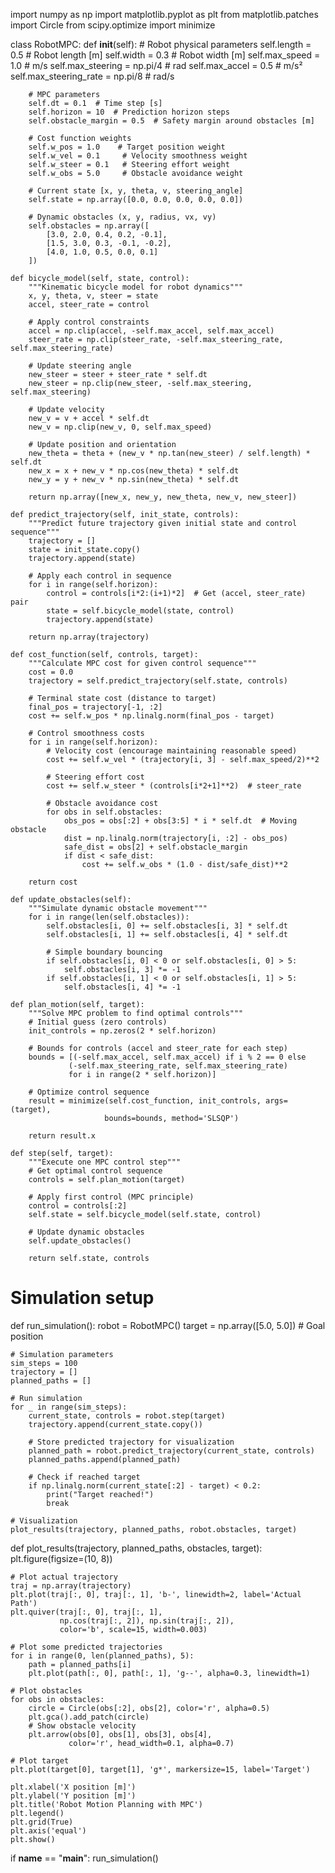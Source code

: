 import numpy as np
import matplotlib.pyplot as plt
from matplotlib.patches import Circle
from scipy.optimize import minimize

class RobotMPC:
    def __init__(self):
        # Robot physical parameters
        self.length = 0.5  # Robot length [m]
        self.width = 0.3   # Robot width [m]
        self.max_speed = 1.0  # m/s
        self.max_steering = np.pi/4  # rad
        self.max_accel = 0.5  # m/s²
        self.max_steering_rate = np.pi/8  # rad/s
        
        # MPC parameters
        self.dt = 0.1  # Time step [s]
        self.horizon = 10  # Prediction horizon steps
        self.obstacle_margin = 0.5  # Safety margin around obstacles [m]
        
        # Cost function weights
        self.w_pos = 1.0    # Target position weight
        self.w_vel = 0.1     # Velocity smoothness weight
        self.w_steer = 0.1   # Steering effort weight
        self.w_obs = 5.0     # Obstacle avoidance weight
        
        # Current state [x, y, theta, v, steering_angle]
        self.state = np.array([0.0, 0.0, 0.0, 0.0, 0.0])
        
        # Dynamic obstacles (x, y, radius, vx, vy)
        self.obstacles = np.array([
            [3.0, 2.0, 0.4, 0.2, -0.1],
            [1.5, 3.0, 0.3, -0.1, -0.2],
            [4.0, 1.0, 0.5, 0.0, 0.1]
        ])
    
    def bicycle_model(self, state, control):
        """Kinematic bicycle model for robot dynamics"""
        x, y, theta, v, steer = state
        accel, steer_rate = control
        
        # Apply control constraints
        accel = np.clip(accel, -self.max_accel, self.max_accel)
        steer_rate = np.clip(steer_rate, -self.max_steering_rate, self.max_steering_rate)
        
        # Update steering angle
        new_steer = steer + steer_rate * self.dt
        new_steer = np.clip(new_steer, -self.max_steering, self.max_steering)
        
        # Update velocity
        new_v = v + accel * self.dt
        new_v = np.clip(new_v, 0, self.max_speed)
        
        # Update position and orientation
        new_theta = theta + (new_v * np.tan(new_steer) / self.length) * self.dt
        new_x = x + new_v * np.cos(new_theta) * self.dt
        new_y = y + new_v * np.sin(new_theta) * self.dt
        
        return np.array([new_x, new_y, new_theta, new_v, new_steer])
    
    def predict_trajectory(self, init_state, controls):
        """Predict future trajectory given initial state and control sequence"""
        trajectory = []
        state = init_state.copy()
        trajectory.append(state)
        
        # Apply each control in sequence
        for i in range(self.horizon):
            control = controls[i*2:(i+1)*2]  # Get (accel, steer_rate) pair
            state = self.bicycle_model(state, control)
            trajectory.append(state)
            
        return np.array(trajectory)
    
    def cost_function(self, controls, target):
        """Calculate MPC cost for given control sequence"""
        cost = 0.0
        trajectory = self.predict_trajectory(self.state, controls)
        
        # Terminal state cost (distance to target)
        final_pos = trajectory[-1, :2]
        cost += self.w_pos * np.linalg.norm(final_pos - target)
        
        # Control smoothness costs
        for i in range(self.horizon):
            # Velocity cost (encourage maintaining reasonable speed)
            cost += self.w_vel * (trajectory[i, 3] - self.max_speed/2)**2
            
            # Steering effort cost
            cost += self.w_steer * (controls[i*2+1]**2)  # steer_rate
            
            # Obstacle avoidance cost
            for obs in self.obstacles:
                obs_pos = obs[:2] + obs[3:5] * i * self.dt  # Moving obstacle
                dist = np.linalg.norm(trajectory[i, :2] - obs_pos)
                safe_dist = obs[2] + self.obstacle_margin
                if dist < safe_dist:
                    cost += self.w_obs * (1.0 - dist/safe_dist)**2
        
        return cost
    
    def update_obstacles(self):
        """Simulate dynamic obstacle movement"""
        for i in range(len(self.obstacles)):
            self.obstacles[i, 0] += self.obstacles[i, 3] * self.dt
            self.obstacles[i, 1] += self.obstacles[i, 4] * self.dt
            
            # Simple boundary bouncing
            if self.obstacles[i, 0] < 0 or self.obstacles[i, 0] > 5:
                self.obstacles[i, 3] *= -1
            if self.obstacles[i, 1] < 0 or self.obstacles[i, 1] > 5:
                self.obstacles[i, 4] *= -1
    
    def plan_motion(self, target):
        """Solve MPC problem to find optimal controls"""
        # Initial guess (zero controls)
        init_controls = np.zeros(2 * self.horizon)
        
        # Bounds for controls (accel and steer_rate for each step)
        bounds = [(-self.max_accel, self.max_accel) if i % 2 == 0 else 
                 (-self.max_steering_rate, self.max_steering_rate) 
                 for i in range(2 * self.horizon)]
        
        # Optimize control sequence
        result = minimize(self.cost_function, init_controls, args=(target),
                         bounds=bounds, method='SLSQP')
        
        return result.x
    
    def step(self, target):
        """Execute one MPC control step"""
        # Get optimal control sequence
        controls = self.plan_motion(target)
        
        # Apply first control (MPC principle)
        control = controls[:2]
        self.state = self.bicycle_model(self.state, control)
        
        # Update dynamic obstacles
        self.update_obstacles()
        
        return self.state, controls

# Simulation setup
def run_simulation():
    robot = RobotMPC()
    target = np.array([5.0, 5.0])  # Goal position
    
    # Simulation parameters
    sim_steps = 100
    trajectory = []
    planned_paths = []
    
    # Run simulation
    for _ in range(sim_steps):
        current_state, controls = robot.step(target)
        trajectory.append(current_state.copy())
        
        # Store predicted trajectory for visualization
        planned_path = robot.predict_trajectory(current_state, controls)
        planned_paths.append(planned_path)
        
        # Check if reached target
        if np.linalg.norm(current_state[:2] - target) < 0.2:
            print("Target reached!")
            break
    
    # Visualization
    plot_results(trajectory, planned_paths, robot.obstacles, target)

def plot_results(trajectory, planned_paths, obstacles, target):
    plt.figure(figsize=(10, 8))
    
    # Plot actual trajectory
    traj = np.array(trajectory)
    plt.plot(traj[:, 0], traj[:, 1], 'b-', linewidth=2, label='Actual Path')
    plt.quiver(traj[:, 0], traj[:, 1], 
               np.cos(traj[:, 2]), np.sin(traj[:, 2]),
               color='b', scale=15, width=0.003)
    
    # Plot some predicted trajectories
    for i in range(0, len(planned_paths), 5):
        path = planned_paths[i]
        plt.plot(path[:, 0], path[:, 1], 'g--', alpha=0.3, linewidth=1)
    
    # Plot obstacles
    for obs in obstacles:
        circle = Circle(obs[:2], obs[2], color='r', alpha=0.5)
        plt.gca().add_patch(circle)
        # Show obstacle velocity
        plt.arrow(obs[0], obs[1], obs[3], obs[4], 
                 color='r', head_width=0.1, alpha=0.7)
    
    # Plot target
    plt.plot(target[0], target[1], 'g*', markersize=15, label='Target')
    
    plt.xlabel('X position [m]')
    plt.ylabel('Y position [m]')
    plt.title('Robot Motion Planning with MPC')
    plt.legend()
    plt.grid(True)
    plt.axis('equal')
    plt.show()

if __name__ == "__main__":
    run_simulation()

